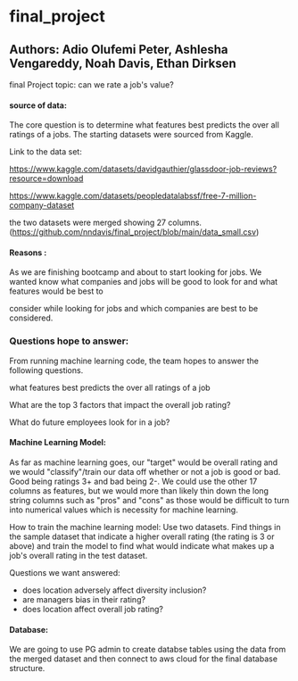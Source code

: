 # final_project
## Authors: Adio Olufemi Peter, Ashlesha Vengareddy, Noah Davis, Ethan Dirksen





final Project topic: can we rate a job's value?


#### source of data:

The  core question is to determine what features best predicts the over all ratings of a jobs. The starting datasets were sourced from Kaggle. 

Link to the data set:

https://www.kaggle.com/datasets/davidgauthier/glassdoor-job-reviews?resource=download
 
https://www.kaggle.com/datasets/peopledatalabssf/free-7-million-company-dataset

the two datasets were merged showing 27 columns.
(https://github.com/nndavis/final_project/blob/main/data_small.csv)


#### Reasons :

As we are finishing bootcamp and about to start looking for jobs. We wanted know what companies and jobs will be good to look for and what features would be best to 

consider while looking for jobs and which companies are best to be considered.

### Questions hope to answer:

From running machine learning code, the team hopes to answer the following questions.

what features best predicts the over all ratings of a job

What are the top 3 factors that impact the overall job rating? 

What do future employees look for in a job?

####  Machine Learning Model:



As far as machine learning goes, our "target" would be overall rating and we would "classify"/train our data off whether or not a job is good or bad. Good being ratings 3+ and bad being 2-. We could use the other 17 columns as features, but we would more than likely thin down the long string columns such as "pros" and "cons" as those would be difficult to turn into numerical values which is necessity for machine learning.

How to train the machine learning model:
Use two datasets. Find things in the sample dataset that indicate a higher overall rating (the rating is 3 or above) and train the model to find what would indicate what makes up a job's overall rating in the test dataset. 

Questions we want answered:
- does location adversely affect diversity inclusion?
- are managers bias in their rating?
- does location affect overall job rating?


#### Database: 
We are going to use PG admin to create databse tables  using the data from the merged dataset and then connect to aws cloud for the final database structure. 

